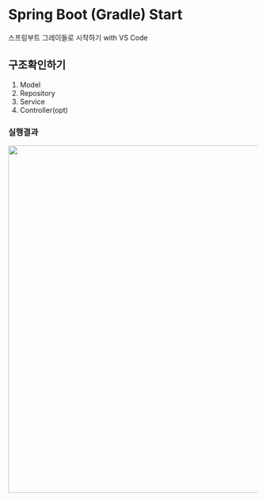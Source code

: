 # Spring Boot (Gradle) Start
스프링부트 그레이들로 시작하기 with VS Code

## 구조확인하기
1. Model
2. Repository
3. Service
4. Controller(opt)

### 실행결과
<img src="https://raw.githubusercontent.com/hugoMGSung/study-springboot/main/Images/springboot001.png" width="700" />